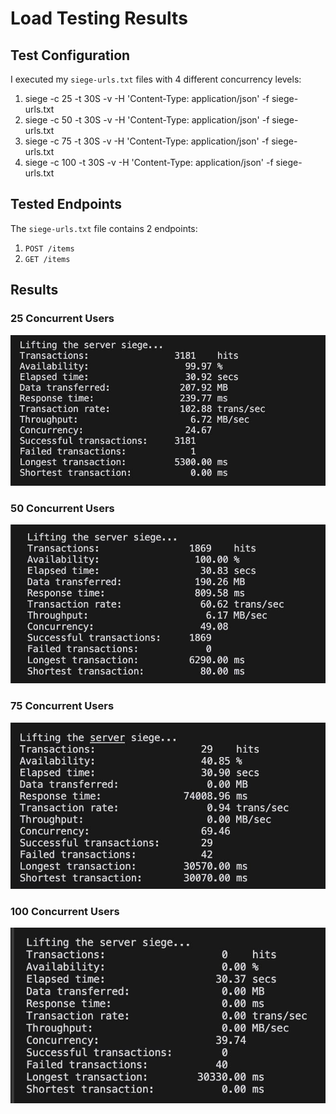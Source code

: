 # Load Testing Results

## Test Configuration

I executed my `siege-urls.txt` files with 4 different concurrency levels:

1.  siege -c 25 -t 30S -v -H 'Content-Type: application/json' -f siege-urls.txt
2.  siege -c 50 -t 30S -v -H 'Content-Type: application/json' -f siege-urls.txt
3.  siege -c 75 -t 30S -v -H 'Content-Type: application/json' -f siege-urls.txt
4.  siege -c 100 -t 30S -v -H 'Content-Type: application/json' -f siege-urls.txt

## Tested Endpoints

The `siege-urls.txt` file contains 2 endpoints:

1. `POST /items`
2. `GET /items`

## Results

### 25 Concurrent Users
![results for 25 concurrencies](./images/results-25.jpeg)

### 50 Concurrent Users
![results for 50 concurrencies](./images/results-50.jpeg)

### 75 Concurrent Users
![results for 75 concurrencies](./images/results-75.jpeg)

### 100 Concurrent Users
![results for 100 concurrencies](./images/results-100.jpeg)